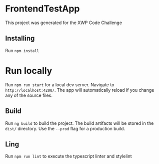 # FrontendTestApp

This project was generated for the XWP Code Challenge

## Installing

Run `npm install`

# Run locally
Run `npm run start` for a local dev server. Navigate to `http://localhost:4200/`. The app will automatically reload if you change any of the source files.


## Build

Run `ng build` to build the project. The build artifacts will be stored in the `dist/` directory. Use the `--prod` flag for a production build.

## Ling

Run `npm run lint` to execute the typescript linter and stylelint
